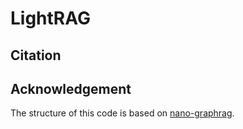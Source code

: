 # LightRAG

## Citation
## Acknowledgement

The structure of this code is based on [nano-graphrag](https://github.com/gusye1234/nano-graphrag).